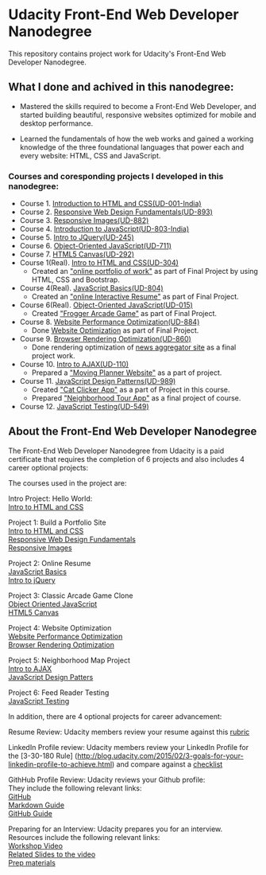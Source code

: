 # Udacity Front-End Web Developer Nanodegree
This repository contains project work for Udacity's Front-End Web Developer Nanodegree.

## What I done and achived in this nanodegree:

* Mastered the skills required to become a Front-End Web Developer, and started building beautiful, responsive websites optimized for mobile and desktop performance.

* Learned the fundamentals of how the web works and gained a working knowledge of the three foundational languages that power each and every website: HTML, CSS and JavaScript.

### Courses and coresponding projects I developed in this nanodegree:

* Course 1. [Introduction to HTML and CSS(UD-001-India)](https://www.udacity.com/course/intro-to-html-and-css--ud001)
* Course 2. [Responsive Web Design Fundamentals(UD-893)](https://www.udacity.com/course/responsive-web-design-fundamentals--ud893)
* Course 3. [Responsive Images(UD-882)](https://www.udacity.com/course/responsive-images--ud882)
* Course 4. [Introduction to JavaScript(UD-803-India)](https://www.udacity.com/course/intro-to-javascript--ud803)
* Course 5. [Intro to JQuery(UD-245)](https://www.udacity.com/course/intro-to-jquery--ud245)
* Course 6. [Object-Oriented JavaScript(UD-711)](https://www.udacity.com/course/object-oriented-javascript--ud711)
* Course 7. [HTML5 Canvas(UD-292)](https://www.udacity.com/course/html5-canvas--ud292)
* Course 1(Real). [Intro to HTML and CSS(UD-304)](https://classroom.udacity.com/courses/ud304)
  - Created an ["online portfolio of work"](https://kishorchouhan.github.io/Portfolio-Profile-Udacity-Project/) as part of Final Project by using HTML, CSS and Bootstrap.
* Course 4(Real). [JavaScript Basics(UD-804)](https://classroom.udacity.com/courses/ud804)
  - Created an ["online Interactive Resume"](https://kishorchouhan.github.io/Interactive_Resume-Udacity_Project/) as part of Final Project.
* Course 6(Real). [Object-Oriented JavaScript(UD-015)](https://classroom.udacity.com/courses/ud015)
  - Created ["Frogger Arcade Game"](https://kishorchouhan.github.io/Frogger-Arcade-Game-Udacity-Project/) as part of Final Project.
* Course 8. [Website Performance Optimization(UD-884)](https://www.udacity.com/course/website-performance-optimization--ud884)
  - Done [Website Optimization](https://github.com/kishorchouhan/Website-Optimization-Udacity-Project) as part of Final Project.
* Course 9. [Browser Rendering Optimization(UD-860)](https://www.udacity.com/course/browser-rendering-optimization--ud860)
  - Done rendering optimization of [news aggregator site](https://kishorchouhan.github.io/News-Aggregator-Site-Udacity-project/) as a final project work.
* Course 10. [Intro to AJAX(UD-110)](https://www.udacity.com/course/intro-to-ajax--ud110)
  - Prepared a ["Moving Planner Website"](https://kishorchouhan.github.io/Moving-Planner-Website-Udacity-Project/) as a part of project.
* Course 11. [JavaScript Design Patterns(UD-989)](https://www.udacity.com/course/javascript-design-patterns--ud989)
  - Created ["Cat Clicker App"](https://kishorchouhan.github.io/Cat-Clicker-Premium-Pro-Udacity-Project/) as a part of Project in this course.
  - Prepared ["Neighborhood Tour App"](https://kishorchouhan.github.io/Neighborhood-Map-App-Udacity-Project/) as a final project of course.
* Course 12. [JavaScript Testing(UD-549)](https://www.udacity.com/course/javascript-testing--ud549)


## About the Front-End Web Developer Nanodegree

The Front-End Web Developer Nanodegree from Udacity is a paid certificate that requires the completion of 6 projects and also includes 4 career optional projects:  

The courses used in the project are:
  
Intro Project: Hello World:  
[Intro to HTML and CSS](https://www.udacity.com/course/viewer#!/c-ud304-nd)  

Project 1: Build a Portfolio Site  
[Intro to HTML and CSS](https://www.udacity.com/course/viewer#!/c-ud304-nd)  
[Responsive Web Design Fundamentals](https://www.udacity.com/course/viewer#!/c-ud893-nd)  
[Responsive Images](https://www.udacity.com/course/viewer#!/c-ud882-nd)  

Project 2: Online Resume  
[JavaScript Basics](https://www.udacity.com/course/viewer#!/c-ud804-nd)  
[Intro to jQuery](https://www.udacity.com/course/viewer#!/c-ud804-nd)  

Project 3: Classic Arcade Game Clone  
[Object Oriented JavaScript](https://www.udacity.com/course/viewer#!/c-ud015-nd)  
[HTML5 Canvas](https://www.udacity.com/course/viewer#!/c-ud292-nd)  

Project 4: Website Optimization  
[Website Performance Optimization](https://www.udacity.com/course/viewer#!/c-ud884-nd)  
[Browser Rendering Optimization](https://www.udacity.com/course/viewer#!/c-ud860-nd)  

Project 5: Neighborhood Map Project  
[Intro to AJAX](https://www.udacity.com/course/viewer#!/c-ud110-nd)  
[JavaScript Design Patters](https://www.udacity.com/course/viewer#!/c-ud989-nd)  

Project 6: Feed Reader Testing  
[JavaScript Testing](https://www.udacity.com/course/viewer#!/c-ud549-nd)  

In addition, there are 4 optional projects for career advancement:  

Resume Review: Udacity members review your resume against this [rubric](https://docs.google.com/document/d/1PFx_S0ufk1dQjkuGolubQjh6tKscvpyCN4K00EgC43k/pub?embedded=true)  

LinkedIn Profile review: Udacity members review your LinkedIn Profile for the [3-30-180 Rule] (http://blog.udacity.com/2015/02/3-goals-for-your-linkedin-profile-to-achieve.html) and compare against a [checklist](https://docs.google.com/document/d/1bq9rx9HnOa8wFzG5m0Nwogtf3YWHMCjGrQlcG8KCWRs/pub?embedded=true)  

GithHub Profile Review: Udacity reviews your Github profile:  
They include the following relevant links:  
[GitHub](http://blog.udacity.com/2015/06/become-github-pro.html)  
[Markdown Guide](https://help.github.com/articles/markdown-basics/)  
[GitHub Guide](https://guides.github.com/activities/contributing-to-open-source/)  

Preparing for an Interview: Udacity prepares you for an interview.  
Resources include the following relevant links:  
[Workshop Video](https://www.youtube.com/watch?feature=player_embedded&v=1QJUSvDjB5Y)  
[Related Slides to the video](https://docs.google.com/presentation/d/15oF6wvGuonnF7qeVkKQVaKEh7bqVfUFfgd2A6yB4rMU/pub?start=false&loop=false&delayms=3000)  
[Prep materials](https://docs.google.com/document/d/15ODj7A5ye3eGKcX4epDzd0kfcLr69nZQFTAxEIArb2c/edit)  
